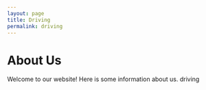 ```yaml
---
layout: page
title: Driving
permalink: driving
---
```


# About Us

Welcome to our website! Here is some information about us. driving